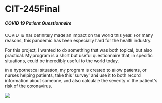 # CIT-245Final
#####  COVID 19 Patient Questionnaire

COVID 19 has definitely made an impact on the world this year. For many reasons, this pandemic has been especially hard for the health industry. 

For this project, I wanted to do something that was both topical, but also practical. My program is a short but useful questionnaire that, in specific situations, could be incredibly useful to the world today. 

In a hypothetical situation, my program is created to allow patients, or nurses helping patients, take this 'survey' and use it to both record information about someone, and also calculate the severity of the patient's risk of the coronavirus. 

![](https://i.imgur.com/3hdYLcX.png)
